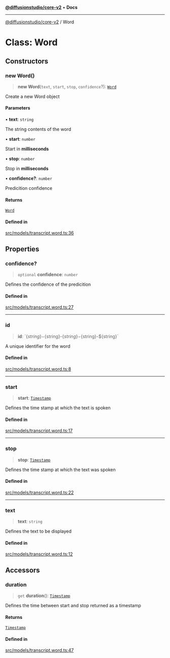 [**@diffusionstudio/core-v2**](../README.md) • **Docs**

***

[@diffusionstudio/core-v2](../globals.md) / Word

# Class: Word

## Constructors

### new Word()

> **new Word**(`text`, `start`, `stop`, `confidence`?): [`Word`](Word.md)

Create a new Word object

#### Parameters

• **text**: `string`

The string contents of the word

• **start**: `number`

Start in **milliseconds**

• **stop**: `number`

Stop in **milliseconds**

• **confidence?**: `number`

Predicition confidence

#### Returns

[`Word`](Word.md)

#### Defined in

[src/models/transcript.word.ts:36](https://github.com/diffusionstudio/core-v2/blob/ce69ef92917fd6c7f2f6e872cf6c87954dee9b56/src/models/transcript.word.ts#L36)

## Properties

### confidence?

> `optional` **confidence**: `number`

Defines the confidence of
the predicition

#### Defined in

[src/models/transcript.word.ts:27](https://github.com/diffusionstudio/core-v2/blob/ce69ef92917fd6c7f2f6e872cf6c87954dee9b56/src/models/transcript.word.ts#L27)

***

### id

> **id**: \`$\{string\}-$\{string\}-$\{string\}-$\{string\}-$\{string\}\`

A unique identifier for the word

#### Defined in

[src/models/transcript.word.ts:8](https://github.com/diffusionstudio/core-v2/blob/ce69ef92917fd6c7f2f6e872cf6c87954dee9b56/src/models/transcript.word.ts#L8)

***

### start

> **start**: [`Timestamp`](Timestamp.md)

Defines the time stamp at
which the text is spoken

#### Defined in

[src/models/transcript.word.ts:17](https://github.com/diffusionstudio/core-v2/blob/ce69ef92917fd6c7f2f6e872cf6c87954dee9b56/src/models/transcript.word.ts#L17)

***

### stop

> **stop**: [`Timestamp`](Timestamp.md)

Defines the time stamp at
which the text was spoken

#### Defined in

[src/models/transcript.word.ts:22](https://github.com/diffusionstudio/core-v2/blob/ce69ef92917fd6c7f2f6e872cf6c87954dee9b56/src/models/transcript.word.ts#L22)

***

### text

> **text**: `string`

Defines the text to be displayed

#### Defined in

[src/models/transcript.word.ts:12](https://github.com/diffusionstudio/core-v2/blob/ce69ef92917fd6c7f2f6e872cf6c87954dee9b56/src/models/transcript.word.ts#L12)

## Accessors

### duration

> `get` **duration**(): [`Timestamp`](Timestamp.md)

Defines the time between start
and stop returned as a timestamp

#### Returns

[`Timestamp`](Timestamp.md)

#### Defined in

[src/models/transcript.word.ts:47](https://github.com/diffusionstudio/core-v2/blob/ce69ef92917fd6c7f2f6e872cf6c87954dee9b56/src/models/transcript.word.ts#L47)
